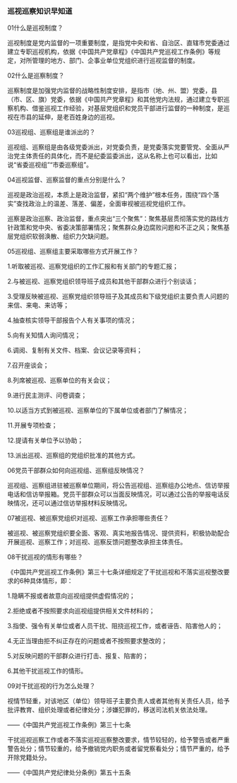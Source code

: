 ### 巡视巡察知识早知道


01什么是巡视制度？

巡视制度是党内监督的一项重要制度，是指党中央和省、自治区、直辖市党委通过建立专职巡视机构，依据《中国共产党章程》《中国共产党巡视工作条例》等规定，对所管理的地方、部门、企事业单位党组织进行巡视监督的制度。

02什么是巡察制度？

巡察制度是加强党内监督的战略性制度安排，是指市（地、州、盟）党委，县（市、区、旗）党委，依据《中国共产党章程》和其他党内法规，通过建立专职巡察机构、借鉴巡视工作经验，对基层党组织和党员干部进行监督的一种制度，是巡视在市县的延伸，是老百姓身边的巡视。

03巡视组、巡察组是谁派出的？

巡视组、巡察组是由各级党委派出，对党委负责，是党委落实党要管党、全面从严治党主体责任的具体化，而不是纪委监委派出，这从名称上也可以看出，比如说“省委巡视组”“市委巡察组”。

04巡视监督、巡察监督的重点分别是什么？

巡视是政治巡视，本质上是政治监督，紧扣“两个维护”根本任务，围绕“四个落实”查找政治上的温差、落差、偏差，全面审视被巡视党组织工作。

巡察是政治巡察、政治监督，重点突出“三个聚焦”：聚焦基层贯彻落实党的路线方针政策和党中央、省委决策部署情况；聚焦群众身边腐败问题和不正之风；聚焦基层党组织软弱涣散、组织力欠缺问题。

05巡视组、巡察组主要采取哪些方式开展工作？

1.听取被巡视、巡察党组织的工作汇报和有关部门的专题汇报；

2.与被巡视、巡察党组织领导班子成员和其他干部群众进行个别谈话；

3.受理反映被巡视、巡察党组织领导班子及其成员和下级党组织主要负责人问题的来信、来电、来访等；

4.抽查核实领导干部报告个人有关事项的情况；

5.向有关知情人询问情况；

6.调阅、复制有关文件、档案、会议记录等资料；

7.召开座谈会；

8.列席被巡视、巡察单位的有关会议；

9.进行民主测评、问卷调查；

10.以适当方式到被巡视、巡察单位的下属单位或者部门了解情况；

11.开展专项检查；

12.提请有关单位予以协助；

13.派出巡视、巡察组的党组织批准的其他方式。

06党员干部群众如何向巡视组、巡察组反映情况？

巡视组、巡察组进驻被巡察单位期间，将公告巡视组、巡察组办公地点、信访举报电话和信访举报箱。党员干部群众可以当面反映情况，可以通过公告的举报电话反映情况，还可以通过信访举报材料反映情况。

07被巡视、被巡察党组织对巡视、巡察工作承担哪些责任？

被巡视、被巡察党组织要全面、客观、真实地报告情况、提供资料，积极协助配合开展巡视、巡察工作；对巡视、巡察反馈问题整改承担主体责任。

08干扰巡视的情形有哪些？

《中国共产党巡视工作条例》第三十七条详细规定了干扰巡视和不落实巡视整改要求的6种具体情形，即：

1.隐瞒不报或者故意向巡视组提供虚假情况的；

2.拒绝或者不按照要求向巡视组提供相关文件材料的；

3.指使、强令有关单位或者人员干扰、阻挠巡视工作，或者诬告、陷害他人的；

4.无正当理由拒不纠正存在的问题或者不按照要求整改的；

5.对反映问题的干部群众进行打击、报复、陷害的；

6.其他干扰巡视工作的情形。

09对干扰巡视的行为怎么处理？

视情节轻重，对该地区（单位）领导班子主要负责人或者其他有关责任人员，给予批评教育、组织处理或者纪律处分；涉嫌犯罪的，移送司法机关依法处理。

——《中国共产党巡视工作条例》第三十七条

干扰巡视巡察工作或者不落实巡视巡察整改要求，情节较轻的，给予警告或者严重警告处分；情节较重的，给予撤销党内职务或者留党察看处分；情节严重的，给予开除党籍处分。

——《中国共产党纪律处分条例》第五十五条
